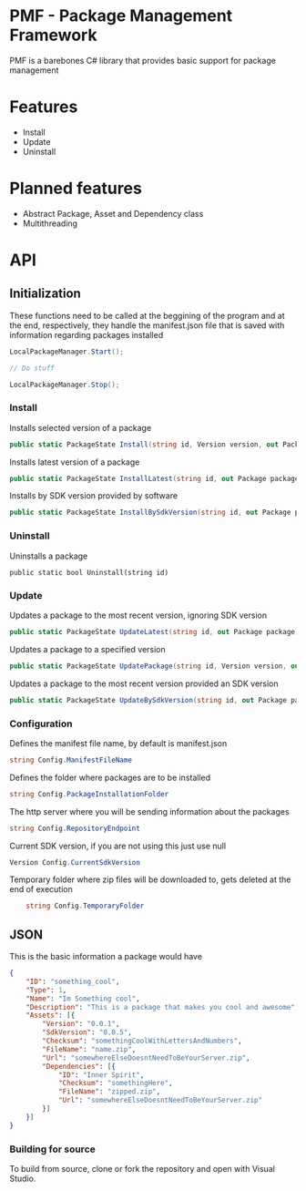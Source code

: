 # PMF - Package Management Framework

PMF is a barebones C# library that provides basic support for package management

# Features

  - Install
  - Update
  - Uninstall

# Planned features

  - Abstract Package, Asset and Dependency class
  - Multithreading




# API

## Initialization

These functions need to be called at the beggining of the program and at the end, respectively, they handle the manifest.json file that is saved with information regarding packages installed 

```csharp
LocalPackageManager.Start();

// Do stuff

LocalPackageManager.Stop();
```

### Install

Installs selected version of a package

```csharp
public static PackageState Install(string id, Version version, out Package package)
```

Installs latest version of a package

```csharp
public static PackageState InstallLatest(string id, out Package package)
```

Installs by SDK version provided by software

```csharp
public static PackageState InstallBySdkVersion(string id, out Package package)
```

### Uninstall

Uninstalls a package

```
public static bool Uninstall(string id)
```

### Update

Updates a package to the most recent version, ignoring SDK version

```csharp
public static PackageState UpdateLatest(string id, out Package package)
```

Updates a package to a specified version

```csharp
public static PackageState UpdatePackage(string id, Version version, out Package package)
```

Updates a package to the most recent version provided an SDK version

```csharp
public static PackageState UpdateBySdkVersion(string id, out Package package, bool dontAsk = false)
```

### Configuration

Defines the manifest file name, by default is manifest.json

```csharp
string Config.ManifestFileName
```

Defines the folder where packages are to be installed

```csharp
string Config.PackageInstallationFolder
```

The http server where you will be sending information about the packages

```csharp
string Config.RepositoryEndpoint
```

Current SDK version, if you are not using this just use null

```csharp
Version Config.CurrentSdkVersion
```

Temporary folder where zip files will be downloaded to, gets deleted at the end of execution

```csharp
    string Config.TemporaryFolder
```

## JSON

This is the basic information a package would have

```json
{
	"ID": "something_cool",
	"Type": 1,
	"Name": "Im Something cool",
	"Description": "This is a package that makes you cool and awesome",
	"Assets": [{
		"Version": "0.0.1",
		"SdkVersion": "0.0.5",
		"Checksum": "somethingCoolWithLettersAndNumbers",
		"FileName": "name.zip",
		"Url": "somewhereElseDoesntNeedToBeYourServer.zip",
		"Dependencies": [{
			"ID": "Inner Spirit",
			"Checksum": "somethingHere",
			"FileName": "zipped.zip",
			"Url": "somewhereElseDoesntNeedToBeYourServer.zip"
		}]
	}]
}
```

### Building for source

To build from source, clone or fork the repository and open with Visual Studio.